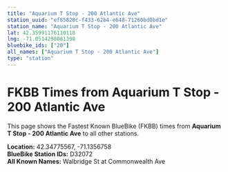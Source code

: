 ```yaml
---
title: "Aquarium T Stop - 200 Atlantic Ave"
station_uuid: "ef85828c-f433-62b4-e648-71260bd0bd1e"
station_name: "Aquarium T Stop - 200 Atlantic Ave"
lat: 42.35991176110118
lng: -71.0514298081398
bluebike_ids: ["20"]
all_names: ["Aquarium T Stop - 200 Atlantic Ave"]
type: "station"
---
```


# FKBB Times from Aquarium T Stop - 200 Atlantic Ave

This page shows the Fastest Known BlueBike (FKBB) times from **Aquarium T Stop - 200 Atlantic Ave** to all other stations.

**Location:** 42.34775567, -71.1356758  
**BlueBike Station IDs:** D32072  
**All Known Names:** Walbridge St at Commonwealth Ave

